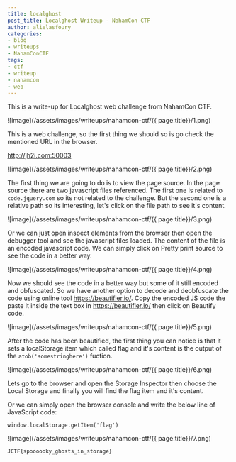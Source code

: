 ```yaml
---
title: localghost
post_title: Localghost Writeup - NahamCon CTF
author: alielasfoury
categories:
- blog
- writeups
- NahamConCTF
tags:
- ctf
- writeup
- nahamcon
- web
---
```


This is a write-up for Localghost web challenge from NahamCon CTF.

![image](/assets/images/writeups/nahamcon-ctf/{{ page.title}}/1.png)

This is a web challenge, so the first thing we should so is go check the mentioned URL in the browser.

<http://jh2i.com:50003>

![image](/assets/images/writeups/nahamcon-ctf/{{ page.title}}/2.png)

The first thing we are going to do is to view the page source. In the page source there are two javascript files referenced. The first one is related to `code.jquery.com` so its not related to the challenge. But the second one is a relative path so its interesting, let's click on the file path to see it's content.

![image](/assets/images/writeups/nahamcon-ctf/{{ page.title}}/3.png)

Or we can just open inspect elements from the browser then open the debugger tool and see the javascript files loaded. The content of the file is an encoded javascript code. We can simply click on Pretty print source to see the code in a better way.

![image](/assets/images/writeups/nahamcon-ctf/{{ page.title}}/4.png)

Now we should see the code in a better way but some of it still encoded and obfuscated. So we have another option to decode and deobfuscate the code using online tool <https://beautifier.io/>. Copy the encoded JS code the paste it inside the text box in <https://beautifier.io/> then click on Beautify code.

![image](/assets/images/writeups/nahamcon-ctf/{{ page.title}}/5.png)

After the code has been beautified, the first thing you can notice is that it sets a localStorage item which called flag and it's content is the output of the `atob('somestringhere')` fuction.

![image](/assets/images/writeups/nahamcon-ctf/{{ page.title}}/6.png)

Lets go to the browser and open the Storage Inspector then choose the Local Storage and finally you will find the flag item and it's content.

Or we can simply open the browser console and write the below line of JavaScript code:

`window.localStorage.getItem('flag')`

![image](/assets/images/writeups/nahamcon-ctf/{{ page.title}}/7.png)

`JCTF{spoooooky_ghosts_in_storage}`
